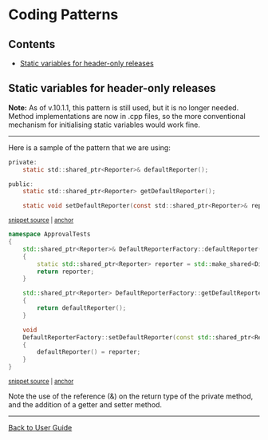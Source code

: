 <a id="top"></a>

# Coding Patterns

<!-- toc -->
## Contents

  * [Static variables for header-only releases](#static-variables-for-header-only-releases)<!-- endToc -->

## Static variables for header-only releases

**Note:** As of v.10.1.1, this pattern is still used, but it is no longer needed. Method implementations are now in .cpp files, so the more conventional mechanism for initialising static variables would work fine.

----

Here is a sample of the pattern that we are using:

<!-- snippet: static_variable_sample_header -->
<a id='snippet-static_variable_sample_header'></a>
```h
private:
    static std::shared_ptr<Reporter>& defaultReporter();

public:
    static std::shared_ptr<Reporter> getDefaultReporter();

    static void setDefaultReporter(const std::shared_ptr<Reporter>& reporter);
```
<sup><a href='/ApprovalTests/reporters/DefaultReporterFactory.h#L12-L20' title='File snippet `static_variable_sample_header` was extracted from'>snippet source</a> | <a href='#snippet-static_variable_sample_header' title='Navigate to start of snippet `static_variable_sample_header`'>anchor</a></sup>
<!-- endSnippet -->

<!-- snippet: static_variable_sample_implementation -->
<a id='snippet-static_variable_sample_implementation'></a>
```cpp
namespace ApprovalTests
{
    std::shared_ptr<Reporter>& DefaultReporterFactory::defaultReporter()
    {
        static std::shared_ptr<Reporter> reporter = std::make_shared<DiffReporter>();
        return reporter;
    }

    std::shared_ptr<Reporter> DefaultReporterFactory::getDefaultReporter()
    {
        return defaultReporter();
    }

    void
    DefaultReporterFactory::setDefaultReporter(const std::shared_ptr<Reporter>& reporter)
    {
        defaultReporter() = reporter;
    }
}
```
<sup><a href='/ApprovalTests/reporters/DefaultReporterFactory.cpp#L4-L24' title='File snippet `static_variable_sample_implementation` was extracted from'>snippet source</a> | <a href='#snippet-static_variable_sample_implementation' title='Navigate to start of snippet `static_variable_sample_implementation`'>anchor</a></sup>
<!-- endSnippet -->

Note the use of the reference (&) on the return type of the private method, and the addition of a getter and setter method.

---

[Back to User Guide](/doc/README.md#top)
